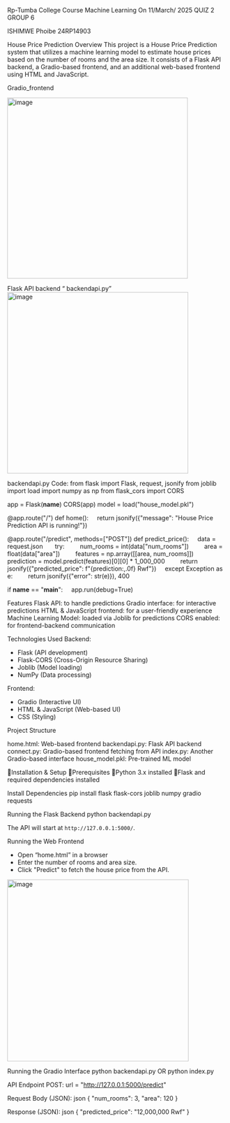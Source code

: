 Rp-Tumba College
Course Machine Learning
On 11/March/ 2025
QUIZ 2
GROUP 6 

ISHIMWE Phoibe 24RP14903


House Price Prediction
Overview
This project is a House Price Prediction system that utilizes a machine learning model to estimate house prices based on the number of rooms and the area size. It consists of a Flask API backend, a Gradio-based frontend, and an additional web-based frontend using HTML and JavaScript.

Gradio_frontend


<img width="414" alt="image" src="https://github.com/user-attachments/assets/d884e7e4-72db-4826-8a35-205d5c869617" />









Flask API backend “ backendapi.py”
<img width="415" alt="image" src="https://github.com/user-attachments/assets/b9cc335b-f440-42c3-9001-98a1df7dac0e" />

backendapi.py
Code:
from flask import Flask, request, jsonify
from joblib import load
import numpy as np
from flask_cors import CORS

app = Flask(__name__)
CORS(app) 
model = load("house_model.pkl")

@app.route("/")
def home():
    return jsonify({"message": "House Price Prediction API is running!"})

@app.route("/predict", methods=["POST"])
def predict_price():
    data = request.json  
    try:
        num_rooms = int(data["num_rooms"])
        area = float(data["area"])
        features = np.array([[area, num_rooms]])
        prediction = model.predict(features)[0][0] * 1_000_000
        return jsonify({"predicted_price": f"{prediction:,.0f} Rwf"})
    except Exception as e:
        return jsonify({"error": str(e)}), 400

if __name__ == "__main__":
    app.run(debug=True)


Features
Flask API: to handle predictions
Gradio interface: for interactive predictions
HTML & JavaScript frontend: for a user-friendly experience
Machine Learning Model: loaded via Joblib for predictions
CORS enabled: for frontend-backend communication

 Technologies Used
 Backend:
- Flask (API development)
- Flask-CORS (Cross-Origin Resource Sharing)
- Joblib (Model loading)
- NumPy (Data processing)

 Frontend:
- Gradio (Interactive UI)
- HTML & JavaScript (Web-based UI)
- CSS (Styling)

 Project Structure

 home.html: Web-based frontend
 backendapi.py: Flask API backend
 connect.py: Gradio-based frontend fetching from API
 index.py: Another Gradio-based interface
 house_model.pkl: Pre-trained ML model


Installation & Setup
Prerequisites
Python 3.x installed
Flask and required dependencies installed

 Install Dependencies
pip install flask flask-cors joblib numpy gradio requests

 Running the Flask Backend
python backendapi.py

The API will start at `http://127.0.0.1:5000/`.


 Running the Web Frontend
- Open “home.html” in a browser
- Enter the number of rooms and area size.
- Click "Predict" to fetch the house price from the API.
  
<img width="416" alt="image" src="https://github.com/user-attachments/assets/7b8d2220-47ec-4a75-9f6a-afd6706fe055" />


 Running the Gradio Interface
python backendapi.py
OR
python index.py

 API Endpoint
POST: url = "http://127.0.0.1:5000/predict"

   Request Body (JSON):
   json
    {
      "num_rooms": 3,
      "area": 120
    }
    
   Response (JSON):
   json
    {
      "predicted_price": "12,000,000 Rwf"
    }
  
